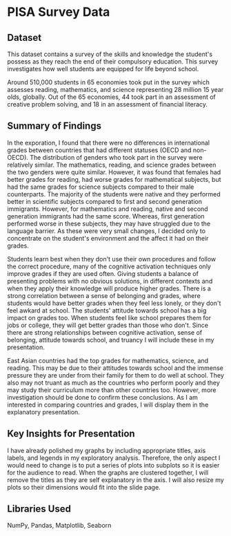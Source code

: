 # PISA Survey Data

## Dataset


This dataset contains a survey of the skills and knowledge the student's possess as they reach the end of their compulsory education. This survey investigates how well students are equipped for life beyond school.

Around 510,000 students in 65 economies took put in the survey which assesses reading, mathematics, and science representing 28 million 15 year olds, globally. Out of the 65 economies, 44 took part in an assessment of creative problem solving, and 18 in an assessment of financial literacy.


## Summary of Findings

In the exporation, I found that there were no differences in international grades between countries that had different statuses (OECD and non-OECD). The distribution of genders who took part in the survey were relatively similar. The mathematics, reading, and science grades between the two genders were quite similar. However, it was found that females had better grades for reading, had worse grades for mathematical subjects, but had the same grades for science subjects compared to their male counterparts. The majority of the students were native and they performed better in scientific subjects compared to first and second generation immigrants. However, for mathematics and reading, native and second generation immigrants had the same score. Whereas, first generation performed worse in these subjects, they may have struggled due to the language barrier. As these were very small changes, I decided only to concentrate on the student's environment and the affect it had on their grades. 

Students learn best when they don't use their own procedures and follow the correct procedure, many of the cognitive activation techniques only improve grades if they are used often. Giving students a balance of presenting problems with no obvious solutions, in different contexts and when they apply their knowledge will produce higher grades. There is a strong correlation between a sense of belonging and grades, where students would have better grades when they feel less lonely, or they don't feel awkard at school. The students' attitude towards school has a big impact on grades too. When students feel like school prepares them for jobs or college, they will get better grades than those who don't. Since there are strong relationships between cognitive activation, sense of belonging, attitude towards school, and truancy I will include these in my presentation. 

East Asian countries had the top grades for mathematics, science, and reading. This may be due to their attitudes towards school and the immense pressure they are under from their family for them to do well at school. They also may not truant as much as the countries who perform poorly and they may study their curriculum more than other countries too. However, more investigation should be done to confirm these conclusions. As I am interested in comparing countries and grades, I will display them in the explanatory presentation. 

## Key Insights for Presentation

I have already polished my graphs by including appropriate titles, axis labels, and legends in my exploratory analysis. Therefore, the only aspect I would need to change is to put a series of plots into subplots so it is easier for the audience to read. When the graphs are clustered together, I will remove the titles as they are self explanatory in the axis. I will also resize my plots so their dimensions would fit into the slide page. 

## Libraries Used 

NumPy, Pandas, Matplotlib, Seaborn
